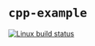 # `cpp-example`

[![Linux build status](https://github.com/acd1034/cpp-example/actions/workflows/linux-build.yml/badge.svg)](https://github.com/acd1034/cpp-example/actions/workflows/linux-build.yml)

<!-- [![macOS build status](https://github.com/acd1034/cpp-example/actions/workflows/macos-build.yml/badge.svg)](https://github.com/acd1034/cpp-example/actions/workflows/macos-build.yml) -->
